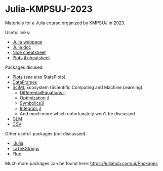 # Julia-KMPSUJ-2023
Materials for a Julia course organized by KMPSUJ in 2023.

Useful links:
 - [Julia webpage](https://julialang.org/)
 - [Julia doc](https://docs.julialang.org/en/v1/)
 - [Nice cheatsheet](https://juliadocs.github.io/Julia-Cheat-Sheet/)
 - [Plots.jl cheatsheet](https://github.com/sswatson/cheatsheets/blob/master/plotsjl-cheatsheet.pdf)
 
Packages disused:
 - [Plots](https://docs.juliaplots.org/stable/) (see also StatsPlots)
 - [DataFrames](https://dataframes.juliadata.org/stable/)
 - [SciML](https://sciml.ai) Ecosystem (Scientific Computing and Machine Learning)
	* [DifferentialEquations.jl](https://diffeq.sciml.ai/stable/)
	* [Optimization.jl](https://docs.sciml.ai/Optimization/stable/)
	* [Symbolics.jl](https://symbolics.juliasymbolics.org/stable/)
	* [Integrals.jl](https://docs.sciml.ai/Integrals/stable/)
	* And much more which unfortunately won't be discussed
 - [GLM](https://juliastats.org/GLM.jl/stable/)
 - [CSV](https://csv.juliadata.org/stable/)
 
Other usefull packages (not discussed):
 - [IJulia](https://julialang.github.io/IJulia.jl/stable/)
 - [LaTeXStrings](https://github.com/stevengj/LaTeXStrings.jl)
 - [Flux](https://fluxml.ai/Flux.jl/stable/)
 
Much more packages can be found here: https://juliahub.com/ui/Packages
